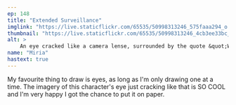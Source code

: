 ```yaml
---
ep: 148
title: "Extended Surveillance"
imglink: "https://live.staticflickr.com/65535/50998313246_575faaa294_o.jpg"
thumbnail: "https://live.staticflickr.com/65535/50998313246_4cb3ee33bc_q.jpg"
alt: >
    An eye cracked like a camera lense, surrounded by the quote &quot;When I caught a glimpse there was a crack right down the centre of his eye&quot;.
name: "Miria"
hastext: true
---
```

My favourite thing to draw is eyes, as long as I'm only drawing one at a time. The imagery of this character's eye just cracking like that is SO COOL and I'm very happy I got the chance to put it on paper.